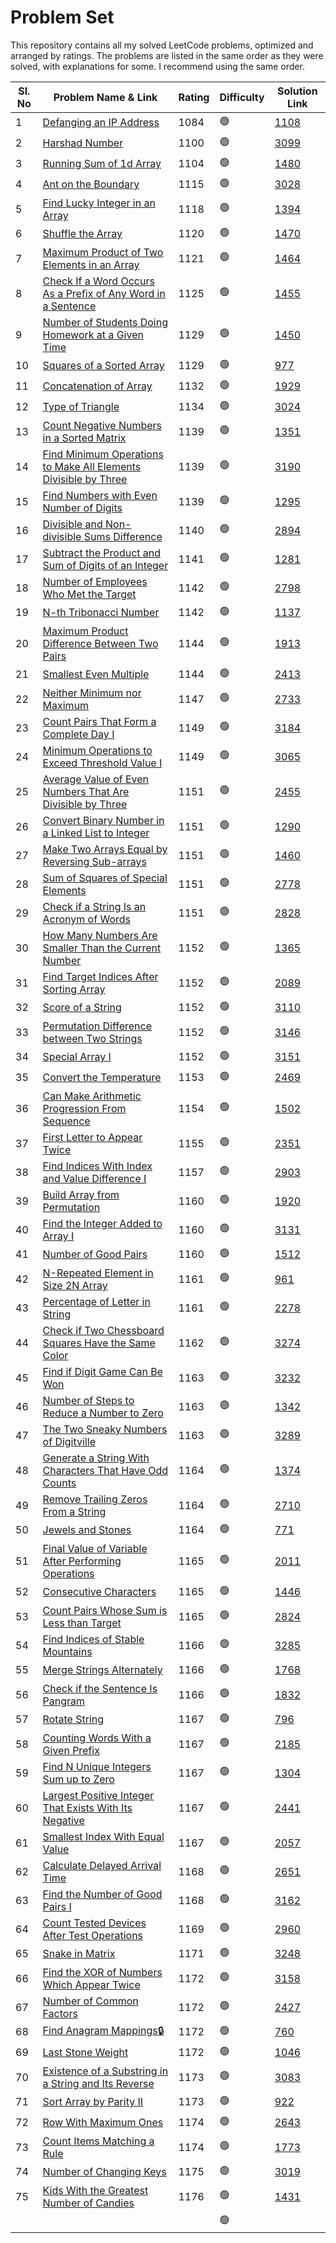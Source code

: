 # Problem Set

This repository contains all my solved LeetCode problems, optimized and arranged by ratings. The problems are listed in the same order as they were solved, with explanations for some. I recommend using the same order.

| Sl. No | Problem Name & Link                                | Rating | Difficulty | Solution Link                        |
| ------ | -------------------------------------------------- | ------ | ---------- | ------------------------------------ |
| 1 | [Defanging an IP Address](https://leetcode.com/problems/defanging-an-ip-address/description/) | 1084 | 🟢 | [1108](https://github.com/Sudeepsd/LeetCode-Solutions/blob/main/1001-1500/1108.cpp) |
| 2 | [Harshad Number](https://leetcode.com/problems/harshad-number/description/) | 1100 | 🟢 | [3099](https://github.com/Sudeepsd/LeetCode-Solutions/blob/main/3001-3500/3099.cpp) |
| 3 | [Running Sum of 1d Array](https://leetcode.com/problems/running-sum-of-1d-array/description/) | 1104 | 🟢 | [1480](https://github.com/Sudeepsd/LeetCode-Solutions/blob/main/1001-1500/1480.cpp) |
| 4 | [Ant on the Boundary](https://leetcode.com/problems/ant-on-the-boundary/description/) | 1115 | 🟢 | [3028](https://github.com/Sudeepsd/LeetCode-Solutions/blob/main/3001-3500/3028.cpp) |
| 5 | [Find Lucky Integer in an Array](https://leetcode.com/problems/find-lucky-integer-in-an-array/) | 1118 | 🟢 | [1394](https://github.com/Sudeepsd/LeetCode-Solutions/blob/main/1001-1500/1394.cpp) |
| 6 | [Shuffle the Array](https://leetcode.com/problems/shuffle-the-array/) | 1120 | 🟢 | [1470](https://github.com/Sudeepsd/LeetCode-Solutions/blob/main/1001-1500/1470.cpp) |
| 7 | [Maximum Product of Two Elements in an Array](https://leetcode.com/problems/maximum-product-of-two-elements-in-an-array/) | 1121 | 🟢 | [1464](https://github.com/Sudeepsd/LeetCode-Solutions/blob/main/1001-1500/1464.cpp) |
| 8 | [Check If a Word Occurs As a Prefix of Any Word in a Sentence](https://leetcode.com/problems/check-if-a-word-occurs-as-a-prefix-of-any-word-in-a-sentence/) | 1125 | 🟢 | [1455](https://github.com/Sudeepsd/LeetCode-Solutions/blob/main/1001-1500/1455.cpp) |
| 9 | [Number of Students Doing Homework at a Given Time](https://leetcode.com/problems/number-of-students-doing-homework-at-a-given-time/) | 1129 | 🟢 | [1450](https://github.com/Sudeepsd/LeetCode-Solutions/blob/main/1001-1500/1450.cpp) |
| 10 | [Squares of a Sorted Array](https://leetcode.com/problems/squares-of-a-sorted-array/) | 1129 | 🟢 | [977](https://github.com/Sudeepsd/LeetCode-Solutions/blob/main/501-1000/977.cpp) |
| 11 | [Concatenation of Array](https://leetcode.com/problems/concatenation-of-array/) | 1132 | 🟢 | [1929](https://github.com/Sudeepsd/LeetCode-Solutions/blob/main/1501-2000/1929.cpp) |
| 12 | [Type of Triangle](https://leetcode.com/problems/type-of-triangle) | 1134 | 🟢 | [3024](https://github.com/Sudeepsd/LeetCode-Solutions/blob/main/3001-3500/3024.cpp) |
| 13 | [Count Negative Numbers in a Sorted Matrix](https://leetcode.com/problems/count-negative-numbers-in-a-sorted-matrix/description/) | 1139 | 🟢 | [1351](https://github.com/Sudeepsd/LeetCode-Solutions/blob/main/1001-1500/1351.cpp) |
| 14 | [Find Minimum Operations to Make All Elements Divisible by Three](https://leetcode.com/problems/find-minimum-operations-to-make-all-elements-divisible-by-three/description/) | 1139 | 🟢 | [3190](https://github.com/Sudeepsd/LeetCode-Solutions/blob/main/3001-3500/3190.cpp) |
| 15 | [Find Numbers with Even Number of Digits](https://leetcode.com/problems/find-numbers-with-even-number-of-digits/description/) | 1139 | 🟢 | [1295](https://github.com/Sudeepsd/LeetCode-Solutions/blob/main/1001-1500/1295.cpp) |
| 16 | [Divisible and Non-divisible Sums Difference](https://leetcode.com/problems/divisible-and-non-divisible-sums-difference/description/) | 1140 | 🟢 | [2894](https://github.com/Sudeepsd/LeetCode-Solutions/blob/main/2501-3000/2894.cpp) |
| 17 | [Subtract the Product and Sum of Digits of an Integer](https://leetcode.com/problems/subtract-the-product-and-sum-of-digits-of-an-integer/description/) | 1141 | 🟢 | [1281](https://github.com/Sudeepsd/LeetCode-Solutions/blob/main/1001-1500/1281.cpp) |
| 18 | [Number of Employees Who Met the Target](https://leetcode.com/problems/number-of-employees-who-met-the-target/description/) | 1142 | 🟢 | [2798](https://github.com/Sudeepsd/LeetCode-Solutions/blob/main/2501-3000/2798.cpp) |
| 19 | [N-th Tribonacci Number](https://leetcode.com/problems/n-th-tribonacci-number/) | 1142 | 🟢 | [1137](https://github.com/Sudeepsd/LeetCode-Solutions/blob/main/1001-1500/1137.cpp) |
| 20 | [Maximum Product Difference Between Two Pairs](https://leetcode.com/problems/maximum-product-difference-between-two-pairs/description/) | 1144 | 🟢 | [1913](https://github.com/Sudeepsd/LeetCode-Solutions/blob/main/1501-2000/1913.cpp) |
| 21 | [Smallest Even Multiple](https://leetcode.com/problems/smallest-even-multiple/) | 1144 | 🟢 | [2413](https://github.com/Sudeepsd/LeetCode-Solutions/blob/main/2001-2500/2413.cpp) |
| 22 | [Neither Minimum nor Maximum](https://leetcode.com/problems/neither-minimum-nor-maximum/description/) | 1147 | 🟢 | [2733](https://github.com/Sudeepsd/LeetCode-Solutions/blob/main/2501-3000/2733.cpp) |
| 23 | [Count Pairs That Form a Complete Day I](https://leetcode.com/problems/count-pairs-that-form-a-complete-day-i/description/) | 1149 | 🟢 | [3184](https://github.com/Sudeepsd/LeetCode-Solutions/blob/main/3001-3500/3184.cpp) |
| 24 | [Minimum Operations to Exceed Threshold Value I](https://leetcode.com/problems/minimum-operations-to-exceed-threshold-value-i/description/) | 1149 | 🟢 | [3065](https://github.com/Sudeepsd/LeetCode-Solutions/blob/main/3001-3500/3065.cpp) |
| 25 | [Average Value of Even Numbers That Are Divisible by Three](https://leetcode.com/problems/average-value-of-even-numbers-that-are-divisible-by-three/description/) | 1151 | 🟢 | [2455](https://github.com/Sudeepsd/LeetCode-Solutions/blob/main/2001-2500/2455.cpp) |
| 26 | [Convert Binary Number in a Linked List to Integer](https://leetcode.com/problems/convert-binary-number-in-a-linked-list-to-integer/description/) | 1151 | 🟢 | [1290](https://github.com/Sudeepsd/LeetCode-Solutions/blob/main/1001-1500/1290.cpp) |
| 27 | [Make Two Arrays Equal by Reversing Sub-arrays](https://leetcode.com/problems/make-two-arrays-equal-by-reversing-subarrays/) | 1151 | 🟢 | [1460](https://github.com/Sudeepsd/LeetCode-Solutions/blob/main/1001-1500/1460.cpp) |
| 28 | [Sum of Squares of Special Elements](https://leetcode.com/problems/sum-of-squares-of-special-elements/) | 1151 | 🟢 | [2778](https://github.com/Sudeepsd/LeetCode-Solutions/blob/main/2501-3000/2778.cpp) |
| 29 | [Check if a String Is an Acronym of Words](https://leetcode.com/problems/check-if-a-string-is-an-acronym-of-words/) | 1151 | 🟢 | [2828](https://github.com/Sudeepsd/LeetCode-Solutions/blob/main/2501-3000/2828.cpp) |
| 30 | [How Many Numbers Are Smaller Than the Current Number](https://leetcode.com/problems/how-many-numbers-are-smaller-than-the-current-number/) | 1152 | 🟢 | [1365](https://github.com/Sudeepsd/LeetCode-Solutions/blob/main/1001-1500/1365.cpp) |
| 31 | [Find Target Indices After Sorting Array](https://leetcode.com/problems/find-target-indices-after-sorting-array/description/) | 1152 | 🟢 | [2089](https://github.com/Sudeepsd/LeetCode-Solutions/blob/main/2001-2500/2089.cpp) |
| 32 | [Score of a String](https://leetcode.com/problems/score-of-a-string/) | 1152 | 🟢 | [3110](https://github.com/Sudeepsd/LeetCode-Solutions/blob/main/3001-3500/3110.cpp) |
| 33 | [Permutation Difference between Two Strings](https://leetcode.com/problems/permutation-difference-between-two-strings/) | 1152 | 🟢 | [3146](https://github.com/Sudeepsd/LeetCode-Solutions/blob/main/3001-3500/3146.cpp) |
| 34 | [Special Array I](https://leetcode.com/problems/special-array-i/description/) | 1152 | 🟢 | [3151](https://github.com/Sudeepsd/LeetCode-Solutions/blob/main/3001-3500/3151.cpp) |
| 35 | [Convert the Temperature](https://leetcode.com/problems/convert-the-temperature) | 1153 | 🟢 | [2469](https://github.com/Sudeepsd/LeetCode-Solutions/blob/main/2001-2500/2469.cpp) |
| 36 | [Can Make Arithmetic Progression From Sequence](https://leetcode.com/problems/can-make-arithmetic-progression-from-sequence/) | 1154 | 🟢 | [1502](https://github.com/Sudeepsd/LeetCode-Solutions/blob/main/1501-2000/1502.cpp) |
| 37 | [First Letter to Appear Twice](https://leetcode.com/problems/first-letter-to-appear-twice/) | 1155 | 🟢 | [2351](https://github.com/Sudeepsd/LeetCode-Solutions/blob/main/2001-2500/2351.cpp) |
| 38 | [Find Indices With Index and Value Difference I](https://leetcode.com/problems/find-indices-with-index-and-value-difference-i/) | 1157 | 🟢 | [2903](https://github.com/Sudeepsd/LeetCode-Solutions/blob/main/2501-3000/2903.cpp) |
| 39 | [Build Array from Permutation](https://leetcode.com/problems/build-array-from-permutation/) | 1160 | 🟢 | [1920](https://github.com/Sudeepsd/LeetCode-Solutions/blob/main/1501-2000/1920.cpp) |
| 40 | [Find the Integer Added to Array I](https://leetcode.com/problems/find-the-integer-added-to-array-i/description/) | 1160 | 🟢 | [3131](https://github.com/Sudeepsd/LeetCode-Solutions/blob/main/3001-3500/3131.cpp) |
| 41 | [Number of Good Pairs](https://leetcode.com/problems/number-of-good-pairs/description/) | 1160 | 🟢 | [1512](https://github.com/Sudeepsd/LeetCode-Solutions/blob/main/1501-2000/1512.cpp) |
| 42 | [N-Repeated Element in Size 2N Array](https://leetcode.com/problems/n-repeated-element-in-size-2n-array/) | 1161 | 🟢 | [961](https://github.com/Sudeepsd/LeetCode-Solutions/blob/main/501-1000/961.cpp) |
| 43 | [Percentage of Letter in String](https://leetcode.com/problems/percentage-of-letter-in-string/description/) | 1161 | 🟢 | [2278](https://github.com/Sudeepsd/LeetCode-Solutions/blob/main/2001-2500/2278.cpp) |
| 44 | [Check if Two Chessboard Squares Have the Same Color](https://leetcode.com/problems/check-if-two-chessboard-squares-have-the-same-color/description/) | 1162 | 🟢 | [3274](https://github.com/Sudeepsd/LeetCode-Solutions/blob/main/3001-3500/3274.cpp) |
| 45 | [Find if Digit Game Can Be Won](https://leetcode.com/problems/find-if-digit-game-can-be-won/) | 1163 | 🟢 | [3232](https://github.com/Sudeepsd/LeetCode-Solutions/blob/main/3001-3500/3232.cpp) |
| 46 | [Number of Steps to Reduce a Number to Zero](https://leetcode.com/problems/number-of-steps-to-reduce-a-number-to-zero/) | 1163 | 🟢 | [1342](https://github.com/Sudeepsd/LeetCode-Solutions/blob/main/1001-1500/1342.cpp) |
| 47 | [The Two Sneaky Numbers of Digitville](https://leetcode.com/problems/the-two-sneaky-numbers-of-digitville/) | 1163 | 🟢 | [3289](https://github.com/Sudeepsd/LeetCode-Solutions/blob/main/3001-3500/3289.cpp) |
| 48 | [Generate a String With Characters That Have Odd Counts](https://leetcode.com/problems/generate-a-string-with-characters-that-have-odd-counts/description/) | 1164 | 🟢 | [1374](https://github.com/Sudeepsd/LeetCode-Solutions/blob/main/1001-1500/1374.cpp) |
| 49 | [Remove Trailing Zeros From a String](https://leetcode.com/problems/remove-trailing-zeros-from-a-string/) | 1164 | 🟢 | [2710](https://github.com/Sudeepsd/LeetCode-Solutions/blob/main/2501-3000/2710.cpp) |
| 50 | [Jewels and Stones](https://leetcode.com/problems/jewels-and-stones/) | 1164 | 🟢 | [771](https://github.com/Sudeepsd/LeetCode-Solutions/blob/main/501-1000/701.cpp) |
| 51 | [Final Value of Variable After Performing Operations](https://leetcode.com/problems/final-value-of-variable-after-performing-operations/) | 1165 | 🟢 | [2011](https://github.com/Sudeepsd/LeetCode-Solutions/blob/main/2001-2500/2011.cpp) |
| 52 | [Consecutive Characters](https://leetcode.com/problems/consecutive-characters/) | 1165 | 🟢 | [1446](https://github.com/Sudeepsd/LeetCode-Solutions/blob/main/1001-1500/1446.cpp) |
| 53 | [Count Pairs Whose Sum is Less than Target](https://leetcode.com/problems/count-pairs-whose-sum-is-less-than-target/) | 1165 | 🟢 | [2824](https://github.com/Sudeepsd/LeetCode-Solutions/blob/main/2501-3000/2824.cpp) |
| 54 | [Find Indices of Stable Mountains](https://leetcode.com/problems/find-indices-of-stable-mountains/) | 1166 | 🟢 | [3285](https://github.com/Sudeepsd/LeetCode-Solutions/blob/main/3001-3500/3285.cpp) |
| 55 | [Merge Strings Alternately](https://leetcode.com/problems/merge-strings-alternately/description/) | 1166 | 🟢 | [1768](https://github.com/Sudeepsd/LeetCode-Solutions/blob/main/1501-2000/1768.cpp) |
| 56 | [Check if the Sentence Is Pangram](https://leetcode.com/problems/check-if-the-sentence-is-pangram/description/) | 1166 | 🟢 | [1832](https://github.com/Sudeepsd/LeetCode-Solutions/blob/main/1501-2000/1832.cpp) |
| 57 | [Rotate String](https://leetcode.com/problems/rotate-string/) | 1167 | 🟢 | [796](https://github.com/Sudeepsd/LeetCode-Solutions/blob/main/501-1000/796.cpp) |
| 58 | [Counting Words With a Given Prefix](https://leetcode.com/problems/counting-words-with-a-given-prefix/) | 1167 | 🟢 | [2185](https://github.com/Sudeepsd/LeetCode-Solutions/blob/main/2001-2500/2185.cpp) |
| 59 | [Find N Unique Integers Sum up to Zero](https://leetcode.com/problems/find-n-unique-integers-sum-up-to-zero/description/) | 1167 | 🟢 | [1304](https://github.com/Sudeepsd/LeetCode-Solutions/blob/main/1001-1500/1304.cpp) |
| 60 | [Largest Positive Integer That Exists With Its Negative](https://leetcode.com/problems/largest-positive-integer-that-exists-with-its-negative/) | 1167 | 🟢 | [2441](https://github.com/Sudeepsd/LeetCode-Solutions/blob/main/2001-2500/2441.cpp) |
| 61 | [Smallest Index With Equal Value](https://leetcode.com/problems/smallest-index-with-equal-value/description/) | 1167 | 🟢 | [2057](https://github.com/Sudeepsd/LeetCode-Solutions/blob/main/2001-2500/2057.cpp) |
| 62 | [Calculate Delayed Arrival Time](https://leetcode.com/problems/calculate-delayed-arrival-time/) | 1168 | 🟢 | [2651](https://github.com/Sudeepsd/LeetCode-Solutions/blob/main/2501-3000/2651.cpp) |
| 63 | [Find the Number of Good Pairs I](https://leetcode.com/problems/find-the-number-of-good-pairs-i/) | 1168 | 🟢 | [3162](https://github.com/Sudeepsd/LeetCode-Solutions/blob/main/3001-3500/3162.cpp) |
| 64 | [Count Tested Devices After Test Operations](https://leetcode.com/problems/count-tested-devices-after-test-operations/) | 1169 | 🟢 | [2960](https://github.com/Sudeepsd/LeetCode-Solutions/blob/main/2501-3000/2960.cpp) |
| 65 | [Snake in Matrix](https://leetcode.com/problems/snake-in-matrix/description/) | 1171 | 🟢 | [3248](https://github.com/Sudeepsd/LeetCode-Solutions/blob/main/3001-3500/3248.cpp) |
| 66 | [Find the XOR of Numbers Which Appear Twice](https://leetcode.com/problems/find-the-xor-of-numbers-which-appear-twice/) | 1172 | 🟢 | [3158](https://github.com/Sudeepsd/LeetCode-Solutions/blob/main/3001-3500/3158.cpp) |
| 67 | [Number of Common Factors](https://leetcode.com/problems/number-of-common-factors) | 1172 | 🟢 | [2427](https://github.com/Sudeepsd/LeetCode-Solutions/blob/main/2001-2500/2427.cpp) |
| 68 | [Find Anagram Mappings🔒](https://leetcode.com/problems/find-anagram-mappings/) | 1172 | 🟢 | [760](https://github.com/Sudeepsd/LeetCode-Solutions/blob/main/501-1000/760.cpp) |
| 69 | [Last Stone Weight](https://leetcode.com/problems/last-stone-weight) | 1172 | 🟢 | [1046](https://github.com/Sudeepsd/LeetCode-Solutions/blob/main/1001-1500/1046.cpp) |
| 70 | [Existence of a Substring in a String and Its Reverse](https://leetcode.com/problems/existence-of-a-substring-in-a-string-and-its-reverse) | 1173 | 🟢 | [3083](https://github.com/Sudeepsd/LeetCode-Solutions/blob/main/3001-3500/3083.cpp) |
| 71 | [Sort Array by Parity II](https://leetcode.com/problems/sort-array-by-parity-ii/description/) | 1173 | 🟢 | [922](https://github.com/Sudeepsd/LeetCode-Solutions/blob/main/501-1000/922.cpp) |
| 72 | [Row With Maximum Ones](https://leetcode.com/problems/row-with-maximum-ones/) | 1174 | 🟢 | [2643](https://github.com/Sudeepsd/LeetCode-Solutions/blob/main/2501-3000/2643.cpp) |
| 73 | [Count Items Matching a Rule](https://leetcode.com/problems/count-items-matching-a-rule/description/) | 1174 | 🟢 | [1773](https://github.com/Sudeepsd/LeetCode-Solutions/blob/main/1501-2000/1773.cpp) |
| 74 | [Number of Changing Keys](https://leetcode.com/problems/number-of-changing-keys/description/) | 1175 | 🟢 | [3019](https://github.com/Sudeepsd/LeetCode-Solutions/blob/main/3001-3500/3019.cpp) |
| 75 | [Kids With the Greatest Number of Candies](https://leetcode.com/problems/kids-with-the-greatest-number-of-candies/) | 1176 | 🟢 | [1431](https://github.com/Sudeepsd/LeetCode-Solutions/blob/main/1001-1500/1431.cpp) |
|  | []() |  | 🟢 | [](https://github.com/Sudeepsd/LeetCode-Solutions/blob/main/01-00/.cpp) |